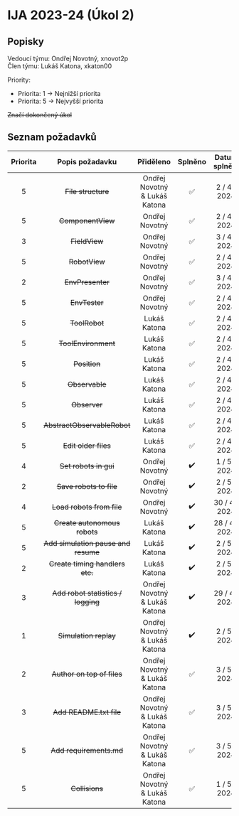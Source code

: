 # IJA 2023-24 (Úkol 2)

## Popisky

Vedoucí týmu: Ondřej Novotný, xnovot2p \
Člen týmu: Lukáš Katona, xkaton00

Priority: 
- Priorita: 1 -> Nejnižší priorita 
- Priorita: 5 -> Nejvyšší priorita

~~Značí dokončený úkol~~ 

## Seznam požadavků

| Priorita |           Popis požadavku           |           Přiděleno           |       Splněno        | Datum splnění |
|:--------:|:-----------------------------------:|:-----------------------------:|:--------------------:|:-------------:|
|    5     |         ~~File structure~~          | Ondřej Novotný & Lukáš Katona |  :white_check_mark:  | 2 / 4 / 2024  |
|    5     |          ~~ComponentView~~          |        Ondřej Novotný         |  :white_check_mark:  | 2 / 4 / 2024  |
|    3     |            ~~FieldView~~            |        Ondřej Novotný         |  :white_check_mark:  | 3 / 4 / 2024  | 
|    5     |            ~~RobotView~~            |        Ondřej Novotný         |  :white_check_mark:  | 2 / 4 / 2024  |
|    2     |          ~~EnvPresenter~~           |        Ondřej Novotný         |  :white_check_mark:  | 3 / 4 / 2024  |
|    5     |            ~~EnvTester~~            |        Ondřej Novotný         |  :white_check_mark:  | 2 / 4 / 2024  |
|    5     |            ~~ToolRobot~~            |         Lukáš Katona          |  :white_check_mark:  | 2 / 4 / 2024  |
|    5     |         ~~ToolEnvironment~~         |         Lukáš Katona          |  :white_check_mark:  | 2 / 4 / 2024  |
|    5     |            ~~Position~~             |         Lukáš Katona          |  :white_check_mark:  | 2 / 4 / 2024  |
|    5     |           ~~Observable~~            |         Lukáš Katona          |  :white_check_mark:  | 2 / 4 / 2024  |
|    5     |            ~~Observer~~             |         Lukáš Katona          |  :white_check_mark:  | 2 / 4 / 2024  |
|    5     |     ~~AbstractObservableRobot~~     |         Lukáš Katona          |  :white_check_mark:  | 2 / 4 / 2024  |
|    5     |        ~~Edit older files~~         |         Lukáš Katona          |  :white_check_mark:  | 2 / 4 / 2024  |  
|    4     |        ~~Set robots in gui~~        |        Ondřej Novotný         |  :heavy_check_mark:  | 1 / 5 / 2024  |
|    2     |       ~~Save robots to file~~       |        Ondřej Novotný         |  :heavy_check_mark:  | 2 / 5 / 2024  |
|    4     |      ~~Load robots from file~~      |        Ondřej Novotný         |  :heavy_check_mark:  | 30 / 4 / 2024 |
|    5     |    ~~Create autonomous robots~~     |         Lukáš Katona          |  :heavy_check_mark:  | 28 / 4 / 2024 |
|    5     | ~~Add simulation pause and resume~~ |         Lukáš Katona          |  :heavy_check_mark:  | 2 / 5 / 2024  |
|    2     |   ~~Create timing handlers etc.~~   |         Lukáš Katona          |  :heavy_check_mark:  | 2 / 5 / 2024  |
|    3     | ~~Add robot statistics / logging~~  | Ondřej Novotný & Lukáš Katona |  :heavy_check_mark:  | 29 / 4 / 2024 |
|    1     |        ~~Simulation replay~~        | Ondřej Novotný & Lukáš Katona |  :heavy_check_mark:  | 2 / 5 / 2024  |
|    2     |     ~~Author on top of files~~      | Ondřej Novotný & Lukáš Katona |  :white_check_mark:  | 3 / 5 / 2024  |
|    3     |       ~~Add README.txt file~~       | Ondřej Novotný & Lukáš Katona |  :white_check_mark:  | 3 / 5 / 2024  |
|    5     |       ~~Add requirements.md~~       | Ondřej Novotný & Lukáš Katona |  :white_check_mark:  | 3 / 5 / 2024  |
|    5     |           ~~Collisions~~            | Ondřej Novotný & Lukáš Katona |  :white_check_mark:  | 1 / 5 / 2024  |